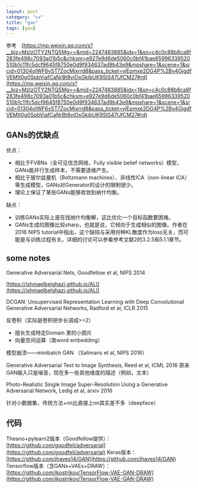 ```yaml
---
layout: post
category: "cv"
title: "gan"
tags: [gan]
---
```


参考　[https://mp.weixin.qq.com/s?__biz=MzIzOTY2NTQ5Mg==&mid=2247483885&idx=1&sn=c4c0c88b8ca8f283fe498c7093a01b5c&chksm=e927e9d6de5060c0bf41bae65996339520510b1c11fc5dcf9645f8750e0d9f934637ad9b43e9&mpshare=1&scene=1&srcid=01304oIWF6vST7ZocMixrrd8&pass_ticket=vjEpmxe2DG4P%2By4GjgdfVEMIt0g0SpbViafCaNrBt8viOsGkibUK9SIS47UfCM27#rd](https://mp.weixin.qq.com/s?__biz=MzIzOTY2NTQ5Mg==&mid=2247483885&idx=1&sn=c4c0c88b8ca8f283fe498c7093a01b5c&chksm=e927e9d6de5060c0bf41bae65996339520510b1c11fc5dcf9645f8750e0d9f934637ad9b43e9&mpshare=1&scene=1&srcid=01304oIWF6vST7ZocMixrrd8&pass_ticket=vjEpmxe2DG4P%2By4GjgdfVEMIt0g0SpbViafCaNrBt8viOsGkibUK9SIS47UfCM27#rd)

## GANs的优缺点

优点：
+ 相比于FVBNs（全可见信念网络，Fully visible belief networks）模型，GANs能并行生成样本，不需要逐维产生。
+ 相比于玻尔兹曼机（Boltzmann machines）、非线性ICA（non-linear ICA）等生成模型，GANs对Generator的设计的限制很少。
+ 理论上保证了某些GANs能够收敛到纳什均衡。
 
缺点：
+ 训练GANs实际上是在找纳什均衡解，这比优化一个目标函数要困难。
+ GANs生成的图像比较sharp，也就是说，它倾向于生成相似的图像。作者在2016 NIPS tutorial中指出，这个缺陷与采用何种KL散度作为loss无关，而可能是与训练过程有关。详细的讨论可以参看参考文献2的3.2.5和5.1.1章节。


## some notes

Generative Adversarial Nets, Goodfellow et al, NIPS 2014

[https://ishmaelbelghazi.github.io/ALI](https://ishmaelbelghazi.github.io/ALI)


DCGAN:
Unsupervised Representation Learning with Deep Convolutional Generative Adversarial Networks, Radford et al, ICLR 2015

反卷积（实际是卷积把步长调成>=2）

+ 擅长生成特定Domain 里的小图片
+ 向量空间运算（类word embedding）


模型崩溃——minibatch GAN （Salimans et al, NIPS 2016）


Generative Adversarial Text to Image Synthesis, Reed et al, ICML 2016
原来GAN输入只是噪音，现在多一些其他维度的描述（例如，文本）


Photo-Realistic Single Image Super-Resolution Using a Generative Adversarial Network, Ledig et al, arxiv 2016

针对小数据集，传统方法+nn比直接上nn其实差不多（deepface）


## 代码

Theano+pylearn2版本（Goodfellow提供）： [https://github.com/goodfeli/adversarial](https://github.com/goodfeli/adversarial)
Keras版本： [https://github.com/jhayes14/GAN](https://github.com/jhayes14/GAN)
Tensorflow版本（含GANs+VAEs+DRAW）： [https://github.com/ikostrikov/TensorFlow-VAE-GAN-DRAW](https://github.com/ikostrikov/TensorFlow-VAE-GAN-DRAW)
 